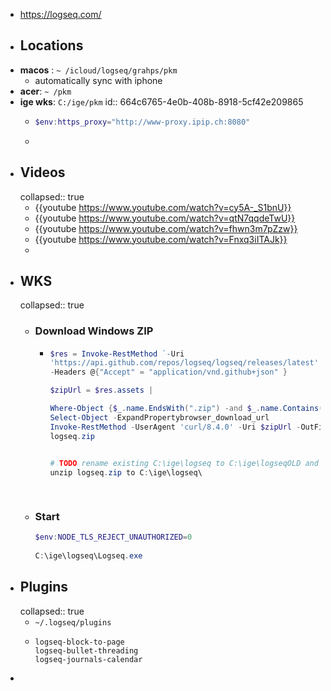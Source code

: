- https://logseq.com/
- ## Locations
- **macos** : `~ /icloud/logseq/grahps/pkm`
	- automatically sync with iphone
- **acer**: `~ /pkm`
- **ige wks**: `C:/ige/pkm`
  id:: 664c6765-4e0b-408b-8918-5cf42e209865
	- ```powershell
	  $env:https_proxy="http://www-proxy.ipip.ch:8080"
	  ```
	-
- ## Videos
  collapsed:: true
	- {{youtube https://www.youtube.com/watch?v=cy5A-_S1bnU}}
	- {{youtube  https://www.youtube.com/watch?v=qtN7qqdeTwU}}
	- {{youtube  https://www.youtube.com/watch?v=fhwn3m7pZzw}}
	- {{youtube https://www.youtube.com/watch?v=Fnxq3iITAJk}}
	-
- ## WKS
  collapsed:: true
	- ### Download Windows ZIP
		- ``` powershell
		  $res = Invoke-RestMethod `-Uri
		  'https://api.github.com/repos/logseq/logseq/releases/latest' `
		  -Headers @{"Accept" = "application/vnd.github+json" }
		  
		  $zipUrl = $res.assets |
		  
		  Where-Object {$_.name.EndsWith(".zip") -and $_.name.Contains("-win-x64")} |
		  Select-Object -ExpandPropertybrowser_download_url
		  Invoke-RestMethod -UserAgent 'curl/8.4.0' -Uri $zipUrl -OutFile
		  logseq.zip
		  
		            
		  # TODO rename existing C:\ige\logseq to C:\ige\logseqOLD and
		  unzip logseq.zip to C:\ige\logseq\
		  
		              
		  ```
	- ### Start  
	  ``` powershell
	  $env:NODE_TLS_REJECT_UNAUTHORIZED=0
	              
	  C:\ige\logseq\Logseq.exe
	  ```
- ## Plugins
  collapsed:: true
	- `~/.logseq/plugins`
	- ``` 
	  logseq-block-to-page
	  logseq-bullet-threading
	  logseq-journals-calendar  	
	  ```
-